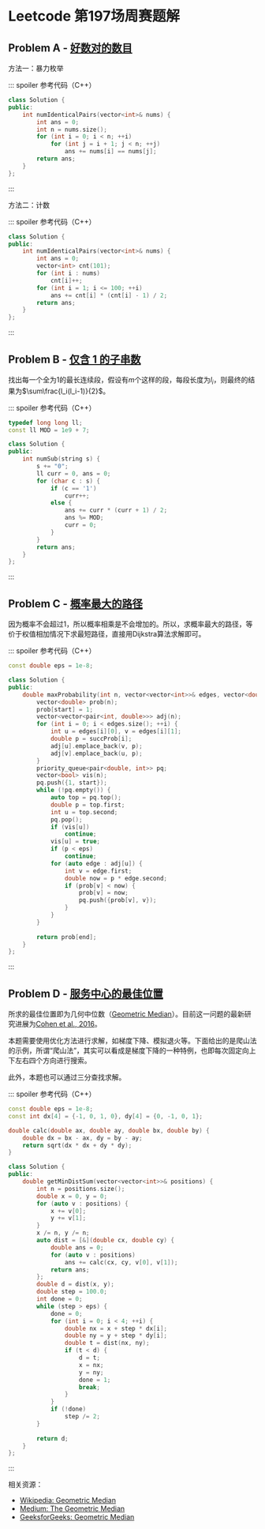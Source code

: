 # Leetcode 第197场周赛题解

## Problem A - [好数对的数目](https://leetcode-cn.com/problems/number-of-good-pairs/)

方法一：暴力枚举

::: spoiler 参考代码（C++）

```cpp
class Solution {
public:
    int numIdenticalPairs(vector<int>& nums) {
        int ans = 0;
        int n = nums.size();
        for (int i = 0; i < n; ++i)
            for (int j = i + 1; j < n; ++j)
                ans += nums[i] == nums[j];
        return ans;
    }
};
```

:::

方法二：计数

::: spoiler 参考代码（C++）

```cpp
class Solution {
public:
    int numIdenticalPairs(vector<int>& nums) {
        int ans = 0;
        vector<int> cnt(101);
        for (int i : nums)
            cnt[i]++;
        for (int i = 1; i <= 100; ++i)
            ans += cnt[i] * (cnt[i] - 1) / 2;
        return ans;
    }
};
```

:::

## Problem B - [仅含 1 的子串数](https://leetcode-cn.com/problems/number-of-substrings-with-only-1s/)

找出每一个全为1的最长连续段，假设有$m$个这样的段，每段长度为$l_i$，则最终的结果为$\sum\frac{l_i(l_i-1)}{2}$。

::: spoiler 参考代码（C++）

```cpp
typedef long long ll;
const ll MOD = 1e9 + 7;

class Solution {
public:
    int numSub(string s) {
        s += "0";
        ll curr = 0, ans = 0;
        for (char c : s) {
            if (c == '1')
                curr++;
            else {
                ans += curr * (curr + 1) / 2;
                ans %= MOD;
                curr = 0;
            }
        }
        return ans;
    }
};
```

:::

## Problem C - [概率最大的路径](https://leetcode-cn.com/problems/path-with-maximum-probability/)

因为概率不会超过$1$，所以概率相乘是不会增加的。所以，求概率最大的路径，等价于权值相加情况下求最短路径，直接用Dijkstra算法求解即可。

::: spoiler 参考代码（C++）

```cpp
const double eps = 1e-8;

class Solution {
public:
    double maxProbability(int n, vector<vector<int>>& edges, vector<double>& succProb, int start, int end) {
        vector<double> prob(n);
        prob[start] = 1;
        vector<vector<pair<int, double>>> adj(n);
        for (int i = 0; i < edges.size(); ++i) {
            int u = edges[i][0], v = edges[i][1];
            double p = succProb[i];
            adj[u].emplace_back(v, p);
            adj[v].emplace_back(u, p);
        }
        priority_queue<pair<double, int>> pq;
        vector<bool> vis(n);
        pq.push({1, start});
        while (!pq.empty()) {
            auto top = pq.top();
            double p = top.first;
            int u = top.second;
            pq.pop();
            if (vis[u])
                continue;
            vis[u] = true;
            if (p < eps)
                continue;
            for (auto edge : adj[u]) {
                int v = edge.first;
                double now = p * edge.second;
                if (prob[v] < now) {
                    prob[v] = now;
                    pq.push({prob[v], v});
                }
            }
        }
        
        return prob[end]; 
    }
};
```

:::

## Problem D - [服务中心的最佳位置](https://leetcode-cn.com/problems/best-position-for-a-service-centre/)

所求的最佳位置即为几何中位数（[Geometric Median](https://en.wikipedia.org/wiki/Geometric_median)）。目前这一问题的最新研究进展为[Cohen et al., 2016](http://www.cs.cmu.edu/~./glmiller/Publications/Papers/CLMPS16.pdf)。

本题需要使用优化方法进行求解，如梯度下降、模拟退火等。下面给出的是爬山法的示例，所谓“爬山法”，其实可以看成是梯度下降的一种特例，也即每次固定向上下左右四个方向进行搜索。

此外，本题也可以通过三分查找求解。

::: spoiler 参考代码（C++）

```cpp
const double eps = 1e-8;
const int dx[4] = {-1, 0, 1, 0}, dy[4] = {0, -1, 0, 1};

double calc(double ax, double ay, double bx, double by) {
    double dx = bx - ax, dy = by - ay;
    return sqrt(dx * dx + dy * dy);
}

class Solution {
public:
    double getMinDistSum(vector<vector<int>>& positions) {
        int n = positions.size();
        double x = 0, y = 0;
        for (auto v : positions) {
            x += v[0];
            y += v[1];
        }
        x /= n, y /= n;
        auto dist = [&](double cx, double cy) {
            double ans = 0;
            for (auto v : positions) 
                ans += calc(cx, cy, v[0], v[1]);
            return ans;
        };
        double d = dist(x, y);
        double step = 100.0;
        int done = 0;
        while (step > eps) {
            done = 0;
            for (int i = 0; i < 4; ++i) {
                double nx = x + step * dx[i];
                double ny = y + step * dy[i];
                double t = dist(nx, ny);
                if (t < d) {
                    d = t;
                    x = nx;
                    y = ny;
                    done = 1;
                    break;
                }
            }
            if (!done)
                step /= 2;
        }
        
        return d;
    }
};
```

:::

相关资源：
- [Wikipedia: Geometric Median](https://en.wikipedia.org/wiki/Geometric_median)
- [Medium: The Geometric Median](https://medium.com/towards-artificial-intelligence/the-geometric-median-b5b3b2d1a695)
- [GeeksforGeeks: Geometric Median](https://www.geeksforgeeks.org/geometric-median/)

<Utterances />
